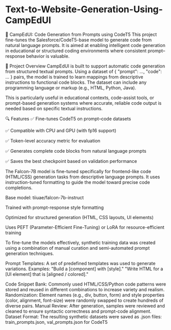 ﻿# Text-to-Website-Generation-Using-CampEdUI
🧠 CampEdUI: Code Generation from Prompts using CodeT5
This project fine-tunes the Salesforce/CodeT5-base model to generate code from natural language prompts. It is aimed at enabling intelligent code generation in educational or structured coding environments where consistent prompt–response behavior is valuable.

📌 Project Overview
CampEdUI is built to support automatic code generation from structured textual prompts. Using a dataset of { "prompt": ..., "code": ... } pairs, the model is trained to learn mappings from descriptive instructions to functional code blocks. The dataset can include any programming language or markup (e.g., HTML, Python, Java).

This is particularly useful in educational contexts, code-assist tools, or prompt-based generation systems where accurate, reliable code output is needed based on specific textual instructions.

🔍 Features
✅ Fine-tunes CodeT5 on prompt–code datasets

✅ Compatible with CPU and GPU (with fp16 support)

✅ Token-level accuracy metric for evaluation

✅ Generates complete code blocks from natural language prompts

✅ Saves the best checkpoint based on validation performance

The Falcon-7B model is fine-tuned specifically for frontend-like code (HTML/CSS) generation tasks from descriptive language prompts. It uses instruction-tuned formatting to guide the model toward precise code completions.

Base model: tiiuae/falcon-7b-instruct

Trained with prompt-response style formatting

Optimized for structured generation (HTML, CSS layouts, UI elements)

Uses PEFT (Parameter-Efficient Fine-Tuning) or LoRA for resource-efficient training

To fine-tune the models effectively, synthetic training data was created using a combination of manual curation and semi-automated prompt generation techniques.

Prompt Templates:
A set of predefined templates was used to generate variations. 
Examples:
"Build a [component] with [style]."
"Write HTML for a [UI element] that is [aligned / colored]."

Code Snippet Bank:
Commonly used HTML/CSS/Python code patterns were stored and reused in different combinations to increase variety and realism.
Randomization:
Element names (e.g., div, button, form) and style properties (color, alignment, font-size) were randomly swapped to create hundreds of diverse pairs.
Manual Review:
After generation, samples were reviewed and cleaned to ensure syntactic correctness and prompt-code alignment.
Dataset Format:
The resulting synthetic datasets were saved as .json files:
train_prompts.json, val_prompts.json for CodeT5



